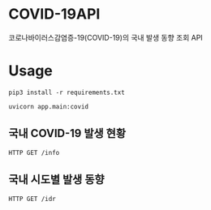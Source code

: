 # COVID-19API
코로나바이러스감염증-19(COVID-19)의 국내 발생 동향 조회 API


# Usage
```
pip3 install -r requirements.txt
```

```
uvicorn app.main:covid
```

## 국내 COVID-19 발생 현황
```http
HTTP GET /info
```

## 국내 시도별 발생 동향
```http
HTTP GET /idr
```